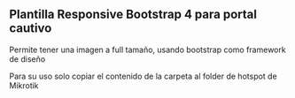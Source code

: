 ## Plantilla Responsive Bootstrap 4 para portal cautivo

Permite tener una imagen a full tamaño, usando bootstrap como framework de diseño

Para su uso solo copiar el contenido de la carpeta al folder de hotspot de Mikrotik
